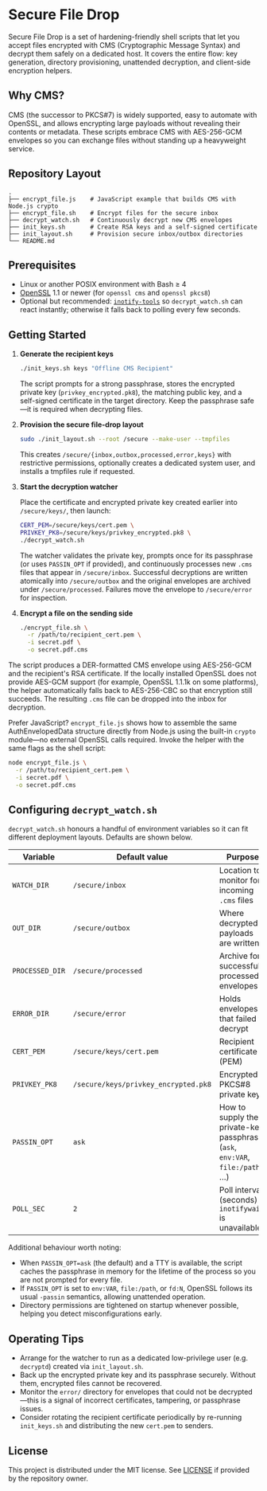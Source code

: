 # Secure File Drop

Secure File Drop is a set of hardening-friendly shell scripts that let you accept
files encrypted with CMS (Cryptographic Message Syntax) and decrypt them safely
on a dedicated host. It covers the entire flow: key generation, directory
provisioning, unattended decryption, and client-side encryption helpers.

## Why CMS?

CMS (the successor to PKCS#7) is widely supported, easy to automate with
OpenSSL, and allows encrypting large payloads without revealing their contents
or metadata. These scripts embrace CMS with AES-256-GCM envelopes so you can
exchange files without standing up a heavyweight service.

## Repository Layout

```text
.
├── encrypt_file.js    # JavaScript example that builds CMS with Node.js crypto
├── encrypt_file.sh    # Encrypt files for the secure inbox
├── decrypt_watch.sh   # Continuously decrypt new CMS envelopes
├── init_keys.sh       # Create RSA keys and a self-signed certificate
├── init_layout.sh     # Provision secure inbox/outbox directories
└── README.md
```

## Prerequisites

* Linux or another POSIX environment with Bash ≥ 4
* [OpenSSL](https://www.openssl.org/) 1.1 or newer (for `openssl cms` and
  `openssl pkcs8`)
* Optional but recommended: [`inotify-tools`](https://github.com/inotify-tools/inotify-tools)
  so `decrypt_watch.sh` can react instantly; otherwise it falls back to polling
  every few seconds.

## Getting Started

1. **Generate the recipient keys**

   ```bash
   ./init_keys.sh keys "Offline CMS Recipient"
   ```

   The script prompts for a strong passphrase, stores the encrypted private key
   (`privkey_encrypted.pk8`), the matching public key, and a self-signed
   certificate in the target directory. Keep the passphrase safe—it is required
   when decrypting files.

2. **Provision the secure file-drop layout**

   ```bash
   sudo ./init_layout.sh --root /secure --make-user --tmpfiles
   ```

   This creates `/secure/{inbox,outbox,processed,error,keys}` with restrictive
   permissions, optionally creates a dedicated system user, and installs a
   tmpfiles rule if requested.

3. **Start the decryption watcher**

   Place the certificate and encrypted private key created earlier into
   `/secure/keys/`, then launch:

   ```bash
   CERT_PEM=/secure/keys/cert.pem \
   PRIVKEY_PK8=/secure/keys/privkey_encrypted.pk8 \
   ./decrypt_watch.sh
   ```

   The watcher validates the private key, prompts once for its passphrase (or
   uses `PASSIN_OPT` if provided), and continuously processes new `.cms` files
   that appear in `/secure/inbox`. Successful decryptions are written atomically
   into `/secure/outbox` and the original envelopes are archived under
   `/secure/processed`. Failures move the envelope to `/secure/error` for
   inspection.

4. **Encrypt a file on the sending side**

   ```bash
   ./encrypt_file.sh \
     -r /path/to/recipient_cert.pem \
     -i secret.pdf \
     -o secret.pdf.cms
   ```

  The script produces a DER-formatted CMS envelope using AES-256-GCM and the
  recipient's RSA certificate. If the locally installed OpenSSL does not
  provide AES-GCM support (for example, OpenSSL 1.1.1k on some platforms), the
  helper automatically falls back to AES-256-CBC so that encryption still
  succeeds. The resulting `.cms` file can be dropped into the inbox for
  decryption.

  Prefer JavaScript? `encrypt_file.js` shows how to assemble the same
  AuthEnvelopedData structure directly from Node.js using the built-in `crypto`
  module—no external OpenSSL calls required. Invoke the helper with the same
  flags as the shell script:

   ```bash
   node encrypt_file.js \
     -r /path/to/recipient_cert.pem \
     -i secret.pdf \
     -o secret.pdf.cms
   ```

## Configuring `decrypt_watch.sh`

`decrypt_watch.sh` honours a handful of environment variables so it can fit
different deployment layouts. Defaults are shown below.

| Variable        | Default value                     | Purpose |
| --------------- | --------------------------------- | ------- |
| `WATCH_DIR`     | `/secure/inbox`                   | Location to monitor for incoming `.cms` files |
| `OUT_DIR`       | `/secure/outbox`                  | Where decrypted payloads are written |
| `PROCESSED_DIR` | `/secure/processed`               | Archive for successfully processed envelopes |
| `ERROR_DIR`     | `/secure/error`                   | Holds envelopes that failed to decrypt |
| `CERT_PEM`      | `/secure/keys/cert.pem`           | Recipient certificate (PEM) |
| `PRIVKEY_PK8`   | `/secure/keys/privkey_encrypted.pk8` | Encrypted PKCS#8 private key |
| `PASSIN_OPT`    | `ask`                             | How to supply the private-key passphrase (`ask`, `env:VAR`, `file:/path`, …) |
| `POLL_SEC`      | `2`                               | Poll interval (seconds) if `inotifywait` is unavailable |

Additional behaviour worth noting:

* When `PASSIN_OPT=ask` (the default) and a TTY is available, the script caches
  the passphrase in memory for the lifetime of the process so you are not
  prompted for every file.
* If `PASSIN_OPT` is set to `env:VAR`, `file:/path`, or `fd:N`, OpenSSL follows
  its usual `-passin` semantics, allowing unattended operation.
* Directory permissions are tightened on startup whenever possible, helping you
  detect misconfigurations early.

## Operating Tips

* Arrange for the watcher to run as a dedicated low-privilege user (e.g.
  `decryptd`) created via `init_layout.sh`.
* Back up the encrypted private key and its passphrase securely. Without them,
  encrypted files cannot be recovered.
* Monitor the `error/` directory for envelopes that could not be decrypted—this
  is a signal of incorrect certificates, tampering, or passphrase issues.
* Consider rotating the recipient certificate periodically by re-running
  `init_keys.sh` and distributing the new `cert.pem` to senders.

## License

This project is distributed under the MIT license. See [LICENSE](LICENSE) if
provided by the repository owner.
